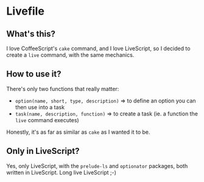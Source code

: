 # Livefile

## What's this?

I love CoffeeScript's `cake` command, and I love LiveScript, so I decided to create a `live` command, with the same mechanics.

## How to use it?

There's only two functions that really matter:

* `option(name, short, type, description)` => to define an option you can then use into a task
* `task(name, description, function)` => to create a task (ie. a function the `live` command executes)

Honestly, it's as far as similar as `cake` as I wanted it to be.

## Only in LiveScript?

Yes, only LiveScript, with the `prelude-ls` and `optionator` packages, both written in LiveScript. Long live LiveScript ;-)
